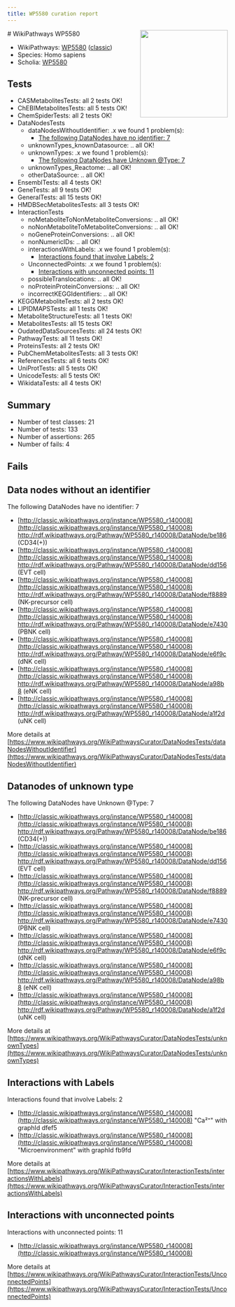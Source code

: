 ```yaml
---
title: WP5580 curation report
---
```


<img style="float: right; width: 200px" src="https://upload.wikimedia.org/wikipedia/commons/thumb/8/83/Wplogo_with_text_500.png/640px-Wplogo_with_text_500.png" />
# WikiPathways WP5580

* WikiPathways: [WP5580](https://wikipathways.org/pathways/WP5580) ([classic](https://classic.wikipathways.org/instance/WP5580))
* Species: Homo sapiens
* Scholia: [WP5580](https://scholia.toolforge.org/wikipathways/WP5580)
## Tests
* CASMetabolitesTests: all 2 tests OK!
* ChEBIMetabolitesTests: all 5 tests OK!
* ChemSpiderTests: all 2 tests OK!
* DataNodesTests
    * dataNodesWithoutIdentifier: .x we found 1 problem(s):
        * [The following DataNodes have no identifier: 7](#d2d32fa6)
    * unknownTypes_knownDatasource: .. all OK!
    * unknownTypes: .x we found 1 problem(s):
        * [The following DataNodes have Unknown @Type: 7](#839973e5)
    * unknownTypes_Reactome: .. all OK!
    * otherDataSource: .. all OK!
* EnsemblTests: all 4 tests OK!
* GeneTests: all 9 tests OK!
* GeneralTests: all 15 tests OK!
* HMDBSecMetabolitesTests: all 3 tests OK!
* InteractionTests
    * noMetaboliteToNonMetaboliteConversions: .. all OK!
    * noNonMetaboliteToMetaboliteConversions: .. all OK!
    * noGeneProteinConversions: .. all OK!
    * nonNumericIDs: .. all OK!
    * interactionsWithLabels: .x we found 1 problem(s):
        * [Interactions found that involve Labels: 2](#630d2679)
    * UnconnectedPoints: .x we found 1 problem(s):
        * [Interactions with unconnected points: 11](#7f1d4078)
    * possibleTranslocations: .. all OK!
    * noProteinProteinConversions: .. all OK!
    * incorrectKEGGIdentifiers: .. all OK!
* KEGGMetaboliteTests: all 2 tests OK!
* LIPIDMAPSTests: all 1 tests OK!
* MetaboliteStructureTests: all 1 tests OK!
* MetabolitesTests: all 15 tests OK!
* OudatedDataSourcesTests: all 24 tests OK!
* PathwayTests: all 11 tests OK!
* ProteinsTests: all 2 tests OK!
* PubChemMetabolitesTests: all 3 tests OK!
* ReferencesTests: all 6 tests OK!
* UniProtTests: all 5 tests OK!
* UnicodeTests: all 5 tests OK!
* WikidataTests: all 4 tests OK!


## Summary

* Number of test classes: 21
* Number of tests: 133
* Number of assertions: 265
* Number of fails: 4

## Fails

<a name="d2d32fa6" />

## Data nodes without an identifier

The following DataNodes have no identifier: 7

* [http://classic.wikipathways.org/instance/WP5580_r140008](http://classic.wikipathways.org/instance/WP5580_r140008) http://rdf.wikipathways.org/Pathway/WP5580_r140008/DataNode/be186 (CD34(+))
* [http://classic.wikipathways.org/instance/WP5580_r140008](http://classic.wikipathways.org/instance/WP5580_r140008) http://rdf.wikipathways.org/Pathway/WP5580_r140008/DataNode/dd156 (EVT cell)
* [http://classic.wikipathways.org/instance/WP5580_r140008](http://classic.wikipathways.org/instance/WP5580_r140008) http://rdf.wikipathways.org/Pathway/WP5580_r140008/DataNode/f8889 (NK-precursor cell)
* [http://classic.wikipathways.org/instance/WP5580_r140008](http://classic.wikipathways.org/instance/WP5580_r140008) http://rdf.wikipathways.org/Pathway/WP5580_r140008/DataNode/e7430 (PBNK cell)
* [http://classic.wikipathways.org/instance/WP5580_r140008](http://classic.wikipathways.org/instance/WP5580_r140008) http://rdf.wikipathways.org/Pathway/WP5580_r140008/DataNode/e6f9c (dNK cell)
* [http://classic.wikipathways.org/instance/WP5580_r140008](http://classic.wikipathways.org/instance/WP5580_r140008) http://rdf.wikipathways.org/Pathway/WP5580_r140008/DataNode/a98b8 (eNK cell)
* [http://classic.wikipathways.org/instance/WP5580_r140008](http://classic.wikipathways.org/instance/WP5580_r140008) http://rdf.wikipathways.org/Pathway/WP5580_r140008/DataNode/a1f2d (uNK cell)


More details at [https://www.wikipathways.org/WikiPathwaysCurator/DataNodesTests/dataNodesWithoutIdentifier](https://www.wikipathways.org/WikiPathwaysCurator/DataNodesTests/dataNodesWithoutIdentifier)

<a name="839973e5" />

## Datanodes of unknown type

The following DataNodes have Unknown @Type: 7

* [http://classic.wikipathways.org/instance/WP5580_r140008](http://classic.wikipathways.org/instance/WP5580_r140008) http://rdf.wikipathways.org/Pathway/WP5580_r140008/DataNode/be186 (CD34(+))
* [http://classic.wikipathways.org/instance/WP5580_r140008](http://classic.wikipathways.org/instance/WP5580_r140008) http://rdf.wikipathways.org/Pathway/WP5580_r140008/DataNode/dd156 (EVT cell)
* [http://classic.wikipathways.org/instance/WP5580_r140008](http://classic.wikipathways.org/instance/WP5580_r140008) http://rdf.wikipathways.org/Pathway/WP5580_r140008/DataNode/f8889 (NK-precursor cell)
* [http://classic.wikipathways.org/instance/WP5580_r140008](http://classic.wikipathways.org/instance/WP5580_r140008) http://rdf.wikipathways.org/Pathway/WP5580_r140008/DataNode/e7430 (PBNK cell)
* [http://classic.wikipathways.org/instance/WP5580_r140008](http://classic.wikipathways.org/instance/WP5580_r140008) http://rdf.wikipathways.org/Pathway/WP5580_r140008/DataNode/e6f9c (dNK cell)
* [http://classic.wikipathways.org/instance/WP5580_r140008](http://classic.wikipathways.org/instance/WP5580_r140008) http://rdf.wikipathways.org/Pathway/WP5580_r140008/DataNode/a98b8 (eNK cell)
* [http://classic.wikipathways.org/instance/WP5580_r140008](http://classic.wikipathways.org/instance/WP5580_r140008) http://rdf.wikipathways.org/Pathway/WP5580_r140008/DataNode/a1f2d (uNK cell)


More details at [https://www.wikipathways.org/WikiPathwaysCurator/DataNodesTests/unknownTypes](https://www.wikipathways.org/WikiPathwaysCurator/DataNodesTests/unknownTypes)

<a name="630d2679" />

## Interactions with Labels

Interactions found that involve Labels: 2

* [http://classic.wikipathways.org/instance/WP5580_r140008](http://classic.wikipathways.org/instance/WP5580_r140008) "Ca²⁺" with graphId dfef5
* [http://classic.wikipathways.org/instance/WP5580_r140008](http://classic.wikipathways.org/instance/WP5580_r140008) "Microenvironment" with graphId fb9fd


More details at [https://www.wikipathways.org/WikiPathwaysCurator/InteractionTests/interactionsWithLabels](https://www.wikipathways.org/WikiPathwaysCurator/InteractionTests/interactionsWithLabels)

<a name="7f1d4078" />

## Interactions with unconnected points

Interactions with unconnected points: 11

* [http://classic.wikipathways.org/instance/WP5580_r140008](http://classic.wikipathways.org/instance/WP5580_r140008)


More details at [https://www.wikipathways.org/WikiPathwaysCurator/InteractionTests/UnconnectedPoints](https://www.wikipathways.org/WikiPathwaysCurator/InteractionTests/UnconnectedPoints)

